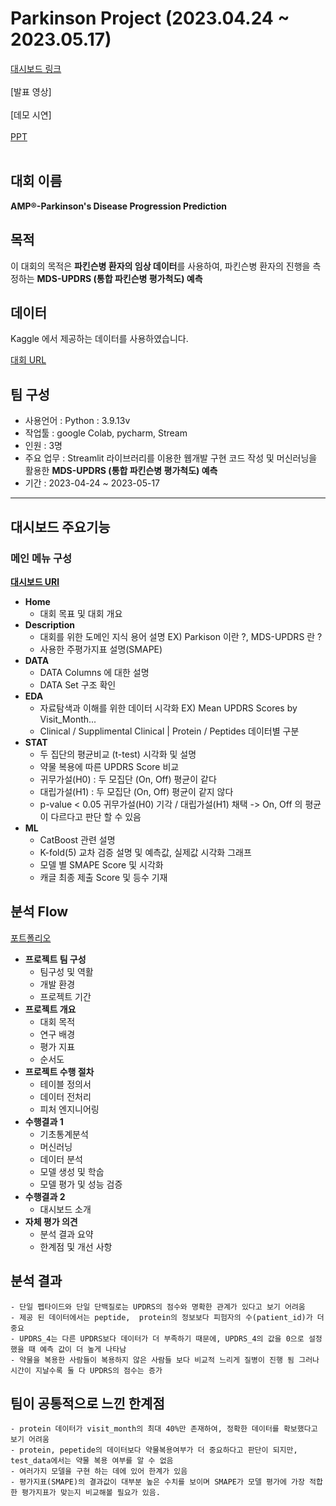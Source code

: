 # Parkinson Project (2023.04.24 ~ 2023.05.17)

[대시보드 링크](https://kwanghyun97-parkinson-pj-app-oc2h0c.streamlit.app/) <br/><br/>
[발표 영상] <br/><br/>
[데모 시연] <br/><br/>
[PPT](pdf/2조_파킨슨_질병_진단예측.pdf)<br/><br/>


## 대회 이름
**AMP®-Parkinson's Disease Progression Prediction**

## 목적
이 대회의 목적은 **파킨슨병 환자의 임상 데이터**를 사용하여, 파킨슨병 환자의 진행을 측정하는 **MDS-UPDRS (통합 파킨슨병 평가척도) 예측**

## 데이터
Kaggle 에서 제공하는 데이터를 사용하였습니다.

[대회 URL](https://www.kaggle.com/competitions/amp-parkinsons-disease-progression-prediction)

## 팀 구성
- 사용언어 : Python : 3.9.13v
- 작업툴 : google Colab, pycharm, Stream
- 인원 : 3명
- 주요 업무 : Streamlit 라이브러리를 이용한 웹개발 구현 코드 작성 및 머신러닝을 활용한 **MDS-UPDRS (통합 파킨슨병 평가척도) 예측**
- 기간 : 2023-04-24 ~ 2023-05-17
***

## 대시보드 주요기능
### 메인 메뉴 구성
[**대시보드 URl**](https://kwanghyun97-parkinson-pj-app-oc2h0c.streamlit.app/)  
- **Home**
    - 대회 목표 및 대회 개요
- **Description**
    - 대회를 위한 도메인 지식 용어 설명 EX) Parkison 이란 ?, MDS-UPDRS 란 ? 
    - 사용한 주평가지표 설명(SMAPE)
- **DATA**
    - DATA Columns 에 대한 설명
    - DATA Set 구조 확인
- **EDA**
    - 자료탐색과 이해를 위한 데이터 시각화 EX) Mean UPDRS Scores by Visit_Month...
    - Clinical / Supplimental Clinical | Protein / Peptides 데이터별 구분
- **STAT** 
    - 두 집단의 평균비교 (t-test) 시각화 및 설명
    - 약물 복용에 따른 UPDRS Score 비교
    - 귀무가설(H0) : 두 모집단 (On, Off) 평균이 같다
    - 대립가설(H1) : 두 모집단 (On, Off) 평균이 같지 않다
    - p-value < 0.05 귀무가설(H0) 기각  /  대립가설(H1) 채택 -> On, Off 의 평균이 다르다고 판단 할 수 있음
- **ML** 
    - CatBoost 관련 설명
    - K-fold(5) 교차 검증 설명 및 예측값, 실제값 시각화 그래프
    - 모델 별 SMAPE Score 및 시각화
    - 캐글 최종 제출 Score 및 등수 기재
 
## 분석 Flow
[포트폴리오](pdf/2조_파킨슨_질병_진단예측.pdf)
- **프로젝트 팀 구성**
    - 팀구성 및 역활
    - 개발 환경
    - 프로젝트 기간
- **프로젝트 개요**
    - 대회 목적
    - 연구 배경
    - 평가 지표
    - 순서도
- **프로젝트 수행 절차**     
    - 테이블 정의서
    - 데이터 전처리
    - 피처 엔지니어링
- **수행결과 1**
    - 기초통계분석
    - 머신러닝
    - 데이터 분석
    - 모델 생성 및 학숩
    - 모델 평가 및 성능 검증       
- **수행결과 2**      
    - 대시보드 소개
- **자체 평가 의견**       
    - 분석 결과 요약
    - 한계점 및 개선 사항

## 분석 결과
    - 단일 펩타이드와 단일 단백질로는 UPDRS의 점수와 명확한 관계가 있다고 보기 어려움
    - 제공 된 데이터에서는 peptide,  protein의 정보보다 피험자의 수(patient_id)가 더 중요
    - UPDRS_4는 다른 UPDRS보다 데이터가 더 부족하기 때문에, UPDRS_4의 값을 0으로 설정했을 때 예측 값이 더 높게 나타남
    - 약물을 복용한 사람들이 복용하지 않은 사람들 보다 비교적 느리게 질병이 진행 됨 그러나 시간이 지날수록 둘 다 UPDRS의 점수는 증가


## 팀이 공통적으로 느낀 한계점
    - protein 데이터가 visit_month의 최대 40%만 존재하여, 정확한 데이터를 확보했다고 보기 어려움
    - protein, pepetide의 데이터보다 약물복용여부가 더 중요하다고 판단이 되지만, test_data에서는 약물 복용 여부를 알 수 없음
    - 여러가지 모델을 구현 하는 데에 있어 한계가 있음
    - 평가지표(SMAPE)의 결과값이 대부분 높은 수치를 보이며 SMAPE가 모델 평가에 가장 적합한 평가지표가 맞는지 비교해볼 필요가 있음.

